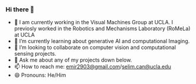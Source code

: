 ### Hi there 👋

- 🔭 I am currently working in the Visual Machines Group at UCLA. I previosly worked in the Robotics and Mechanisms Laboratory (RoMeLa) at UCLA
- 🌱 I’m currently learning about generative AI and computational Imaging.
- 👯 I’m looking to collaborate on computer vision and computational sensing projects.
- 💬 Ask me about any of my projects down below.
- 📫 How to reach me: emir2903@gmail.com/selim.can@ucla.edu
- 😄 Pronouns: He/Him
<!--
**Selim-Emir-Can/Selim-Emir-Can** is a ✨ _special_ ✨ repository because its `README.md` (this file) appears on your GitHub profile.

Here are some ideas to get you started:

- 🔭 I’m currently working on ...
- 🌱 I’m currently learning ...
- 👯 I’m looking to collaborate on ...
- 🤔 I’m looking for help with ...
- 💬 Ask me about ...
- 📫 How to reach me: ...
- 😄 Pronouns: ...
- ⚡ Fun fact: ...
-->
